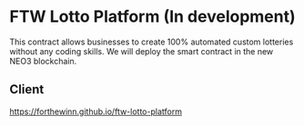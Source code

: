 # FTW Lotto Platform (In development)

This contract allows businesses to create 100% automated custom lotteries without any coding skills. We will deploy the smart contract in the new NEO3 blockchain.

## Client

https://forthewinn.github.io/ftw-lotto-platform
